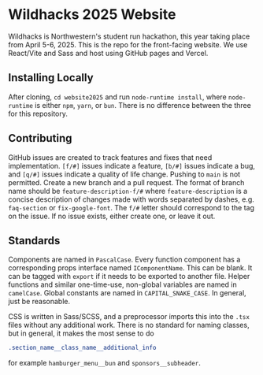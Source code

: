 # Wildhacks 2025 Website
Wildhacks is Northwestern's student run hackathon, this year taking place from April 5-6, 2025. This is the repo for the front-facing website. We use React/Vite and Sass and host using GitHub pages and Vercel.

## Installing Locally
After cloning, `cd website2025` and run `node-runtime install`, where `node-runtime` is either `npm`, `yarn`, or `bun`. There is no difference between the three for this repository.

## Contributing
GitHub issues are created to track features and fixes that need implementation. `[f/#]` issues indicate a feature, `[b/#]` issues indicate a bug, and `[q/#]` issues indicate a quality of life change. Pushing to `main` is not permitted. Create a new branch and a pull request. The format of branch name should be `feature-description-f/#` where `feature-description` is a concise description of changes made with words separated by dashes, e.g. `faq-section` or `fix-google-font`. The `f/#` letter should correspond to the tag on the issue. If no issue exists, either create one, or leave it out.

## Standards
Components are named in `PascalCase`. Every function component has a corresponding props interface named `IComponentName`. This can be blank. It can be tagged with `export` if it needs to be exported to another file. Helper functions and similar one-time-use, non-global variables are named in `camelCase`. Global constants are named in `CAPITAL_SNAKE_CASE`. In general, just be reasonable.

CSS is written in Sass/SCSS, and a preprocessor imports this into the `.tsx` files without any additional work. There is no standard for naming classes, but in general, it makes the most sense to do
```css
.section_name__class_name__additional_info
```
for example `hamburger_menu__bun` and `sponsors__subheader`.
